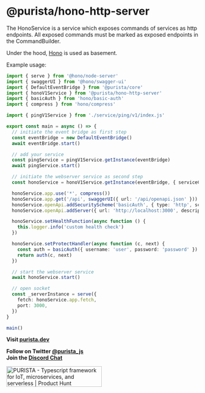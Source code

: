 # @purista/hono-http-server

The HonoService is a service which exposes commands of services as http endpoints.
All exposed commands must be marked as exposed endpoints in the CommandBuilder.

Under the hood, [Hono](https://hono.dev) is used as basement.

Example usage:

```typescript
import { serve } from '@hono/node-server'
import { swaggerUI } from '@hono/swagger-ui'
import { DefaultEventBridge } from '@purista/core'
import { honoV1Service } from '@purista/hono-http-server'
import { basicAuth } from 'hono/basic-auth'
import { compress } from 'hono/compress'

import { pingV1Service } from './service/ping/v1/index.js'

export const main = async () => {
  // initiate the event bridge as first step
  const eventBridge = new DefaultEventBridge()
  await eventBridge.start()

  // add your service
  const pingService = pingV1Service.getInstance(eventBridge)
  await pingService.start()

  // initiate the webserver service as second step
  const honoService = honoV1Service.getInstance(eventBridge, { serviceConfig: { services: [pingService] } })

  honoService.app.use('*', compress())
  honoService.app.get('/api', swaggerUI({ url: '/api/openapi.json' }))
  honoService.openApi.addSecurityScheme('basicAuth', { type: 'http', scheme: 'basic' })
  honoService.openApi.addServer({ url: 'http://localhost:3000', description: 'the local server' })

  honoService.setHealthFunction(async function () {
    this.logger.info('custom health check')
  })

  honoService.setProtectHandler(async function (c, next) {
    const auth = basicAuth({ username: 'user', password: 'password' })
    return auth(c, next)
  })

  // start the webserver service
  await honoService.start()

  // open socket
  const _serverInstance = serve({
    fetch: honoService.app.fetch,
    port: 3000,
  })
}

main()

```

**Visit [purista.dev](https://purista.dev)**

**Follow on Twitter [@purista_js](https://twitter.com/purista_js)**  
**Join the [Discord Chat](https://discord.gg/9feaUm3H2v)**

<a href="https://www.producthunt.com/posts/purista?utm_source=badge-featured&utm_medium=badge&utm_souce=badge-purista" target="_blank"><img src="https://api.producthunt.com/widgets/embed-image/v1/featured.svg?post_id=386519&theme=light" alt="PURISTA - Typescript&#0032;framework&#0032;for&#0032;IoT&#0044;&#0032;microservices&#0044;&#0032;and&#0032;serverless | Product Hunt" style="width: 250px; height: 54px;" width="250" height="54" /></a>
